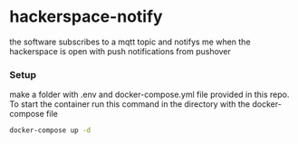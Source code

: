 # hackerspace-notify

the software subscribes to a mqtt topic and notifys me when the hackerspace is open with push notifications from pushover



### Setup

make a folder with .env and docker-compose.yml file provided in this repo. 
To start the container run this command in the directory with the docker-compose file 
```bash
docker-compose up -d
```

